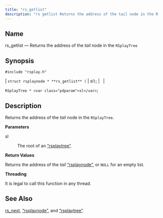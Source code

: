 ```yaml
---
title: "rs_getlist"
description: "rs getlist Returns the address of the tail node in the R Splay Tree struct rsplaynode rs getlist sl R Splay Tree sl Returns the address of the tail node in the R Splay Tree sl The root of an Section 68 69 rsplaytree Returns the address of the tail..."
---
```


<a name="apis.rs_getlist"></a> 
## Name

rs_getlist — Returns the address of the *tail* node in the `RSplayTree`

## Synopsis

`#include "rsplay.h"`

| `struct rsplaynode * **rs_getlist** (` | <var class="pdparam">sl</var>`)`; |   |

`RSplayTree * <var class="pdparam">sl</var>`;<a name="idp64212368"></a> 
## Description

Returns the address of the *tail* node in the `RSplayTree`.

**<a name="idp64214464"></a> Parameters**

<dl class="variablelist">

<dt>sl</dt>

<dd>

The root of an [“rsplaytree”](/momentum/3/3-api/structs-rsplaytree).

</dd>

</dl>

**<a name="idp64217728"></a> Return Values**

Returns the address of the *tail* [“rsplaynode”](/momentum/3/3-api/structs-rsplaynode), or `NULL` for an empty list.

**<a name="idp64220112"></a> Threading**

It is legal to call this function in any thread.

<a name="idp64221216"></a> 
## See Also

[rs_next](/momentum/3/3-api/apis-rs-next), [“rsplaynode”](/momentum/3/3-api/structs-rsplaynode), and [“rsplaytree”](/momentum/3/3-api/structs-rsplaytree).